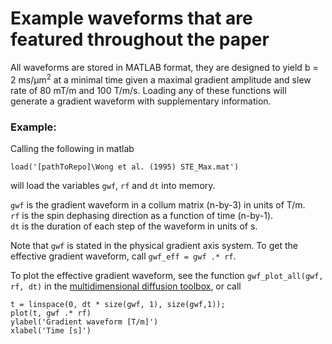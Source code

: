 # Example waveforms that are featured throughout the paper
All waveforms are stored in MATLAB format, they are designed to yield b = 2 ms/µm<sup>2</sup> at a minimal time given a maximal gradient amplitude and slew rate of 80 mT/m and 100 T/m/s. Loading any of these functions will generate a gradient waveform with supplementary information.

### Example:  
Calling the following in matlab
```
load('[pathToRepo]\Wong et al. (1995) STE_Max.mat')
```
will load the variables `gwf`, `rf` and `dt` into memory.  

`gwf` is the gradient waveform in a collum matrix (n-by-3) in units of T/m.  
`rf` is the spin dephasing direction as a function of time (n-by-1).  
`dt` is the duration of each step of the waveform in units of s.  

Note that `gwf` is stated in the physical gradient axis system. To get the effective gradient waveform, call `gwf_eff = gwf .* rf`.  

To plot the effective gradient waveform, see the function `gwf_plot_all(gwf, rf, dt)` in the [multidimensional diffusion toolbox](https://github.com/markus-nilsson/md-dmri), or call 

```
t = linspace(0, dt * size(gwf, 1), size(gwf,1));
plot(t, gwf .* rf)
ylabel('Gradient waveform [T/m]')
xlabel('Time [s]')
```
